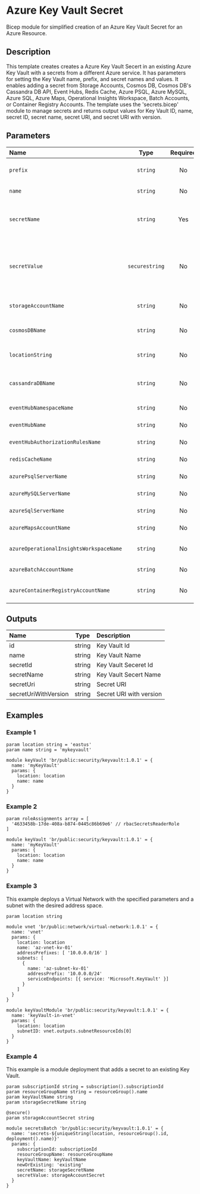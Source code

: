 # Azure Key Vault Secret

Bicep module for simplified creation of an Azure Key Vault Secret for an Azure Resource.

## Description

This template creates creates a Azure Key Vault Secert in an existing Azure Key Vault with a secrets from a different Azure service.
It has parameters for setting the Key Vault name, prefix, and secret names and values.
It enables adding a secret from Storage Accounts, Cosmos DB, Cosmos DB's Cassandra DB API, Event Hubs, Redis Cache, Azure PSQL, Azure MySQL, Azure SQL, Azure Maps, Operational Insights Workspace, Batch Accounts, or Container Registry Accounts.
The template uses the 'secrets.bicep' module to manage secrets and returns output values for Key Vault ID, name, secret ID, secret name, secret URI, and secret URI with version.

## Parameters

| Name                                    | Type           | Required | Description                                                                                               |
| :-------------------------------------- | :------------: | :------: | :-------------------------------------------------------------------------------------------------------- |
| `prefix`                                | `string`       | No       | Prefix of Azure Key Vault Resource Name                                                                   |
| `name`                                  | `string`       | No       | Name of the Key Vault                                                                                     |
| `secretName`                            | `string`       | Yes      | Name of Secret to add to Key Vault. Required when provided a secretValue.                                 |
| `secretValue`                           | `securestring` | No       | Value of Secret to add to Key Vault. The secretName parameter must also be provided when adding a secret. |
| `storageAccountName`                    | `string`       | No       | The name of the storage account to add secrets from.                                                      |
| `cosmosDBName`                          | `string`       | No       | The name of the Cosmos DB to add secrets from.                                                            |
| `locationString`                        | `string`       | No       | Custom Location String for Cassandra DB                                                                   |
| `cassandraDBName`                       | `string`       | No       | The name of the Cassandra Keyspace to add secrets from.                                                   |
| `eventHubNamespaceName`                 | `string`       | No       | Name of the Event Hub Namespace                                                                           |
| `eventHubName`                          | `string`       | No       | Name of the Event Hub                                                                                     |
| `eventHubAuthorizationRulesName`        | `string`       | No       | Name of the secret for the Event Hub                                                                      |
| `redisCacheName`                        | `string`       | No       | Name of the Redis Cache                                                                                   |
| `azurePsqlServerName`                   | `string`       | No       | Name of the Azure PSQL Server                                                                             |
| `azureMySQLServerName`                  | `string`       | No       | Name of the Azure MySQL Server                                                                            |
| `azureSqlServerName`                    | `string`       | No       | Name of the Azure SQL Server                                                                              |
| `azureMapsAccountName`                  | `string`       | No       | Name of the Azure Maps Account                                                                            |
| `azureOperationalInsightsWorkspaceName` | `string`       | No       | Name of the Azure OperationalInsights Workspace                                                           |
| `azureBatchAccountName`                 | `string`       | No       | Name of the Azure Batch Account                                                                           |
| `azureContainerRegistryAccountName`     | `string`       | No       | Name of the Azure ContainerRegistry Account                                                               |

## Outputs

| Name                 | Type   | Description             |
| :------------------- | :----: | :---------------------- |
| id                   | string | Key Vault Id            |
| name                 | string | Key Vault Name          |
| secretId             | string | Key Vault Seceret Id    |
| secretName           | string | Key Vault Secert Name   |
| secretUri            | string | Secret URI              |
| secretUriWithVersion | string | Secret URI with version |

## Examples

### Example 1

```bicep
param location string = 'eastus'
param name string = 'mykeyvault'

module keyVault 'br/public:security/keyvault:1.0.1' = {
  name: 'myKeyVault'
  params: {
    location: location
    name: name
  }
}
```

### Example 2

```bicep
param roleAssignments array = [
  '4633458b-17de-408a-b874-0445c86b69e6' // rbacSecretsReaderRole
]

module keyVault 'br/public:security/keyvault:1.0.1' = {
  name: 'myKeyVault'
  params: {
    location: location
    name: name
  }
}
```

### Example 3

This example deploys a Virtual Network with the specified parameters and a subnet with the desired address space.

```bicep
param location string

module vnet 'br/public:network/virtual-network:1.0.1' = {
  name: 'vnet'
  params: {
    location: location
    name: 'az-vnet-kv-01'
    addressPrefixes: [ '10.0.0.0/16' ]
    subnets: [
      {
        name: 'az-subnet-kv-01'
        addressPrefix: '10.0.0.0/24'
        serviceEndpoints: [{ service: 'Microsoft.KeyVault' }]
      }
    ]
  }
}

module keyVaultModule 'br/public:security/keyvault:1.0.1' = {
  name: 'keyVault-in-vnet'
  params: {
    location: location
    subnetID: vnet.outputs.subnetResourceIds[0]
  }
}
```

### Example 4

This example is a module deployment that adds a secret to an existing Key Vault.

```bicep
param subscriptionId string = subscription().subscriptionId
param resourceGroupName string = resourceGroup().name
param keyVaultName string
param storageSecretName string

@secure()
param storageAccountSecret string

module secretsBatch 'br/public:security/keyvault:1.0.1' = {
  name: 'secrets-${uniqueString(location, resourceGroup().id, deployment().name)}'
  params: {
    subscriptionId: subscriptionId
    resourceGroupName: resourceGroupName
    keyVaultName: keyVaultName
    newOrExisting: 'existing'
    secretName: storageSecretName
    secretValue: storageAccountSecret
  }
}
```